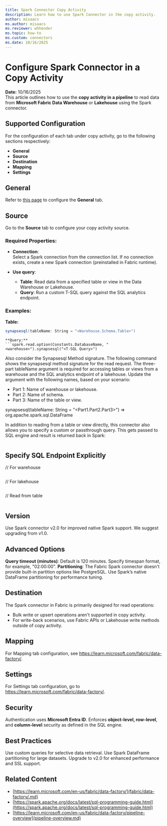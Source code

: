 ```yaml
---
title: Spark Connector Copy Activity
description: Learn how to use Spark Connector in the copy activity.
author: misaacs
ms.author: misaacs
ms.reviewer: whhender
ms.topic: how-to
ms.custom: connectors
ms.date: 10/16/2025
---
```


# Configure Spark Connector in a Copy Activity

**Date:** 10/16/2025  
This article outlines how to use the **copy activity in a pipeline** to read data from **Microsoft Fabric Data Warehouse** or **Lakehouse** using the Spark connector.

## Supported Configuration

For the configuration of each tab under copy activity, go to the following sections respectively:

- **General**
- **Source**
- **Destination**
- **Mapping**
- **Settings**

## General

Refer to [this page](pipeline-overview.md) to configure the **General** tab.


## Source

Go to the **Source** tab to configure your copy activity source.

### Required Properties:

- **Connection**:  
  Select a Spark connection from the connection list. If no connection exists, create a new Spark connection (preinstalled in Fabric runtime).

- **Use query**:  
  - **Table**: Read data from a specified table or view in the Data Warehouse or Lakehouse.  
  - **Query**: Run a custom T-SQL query against the SQL analytics endpoint.

### Examples:

**Table:**
```scala
synapsesql(tableName: String = "<Warehouse.Schema.Table>")
```

```
**Query:**
```spark.read.option(Constants.DatabaseName, "<warehouse>").synapsesql("<T-SQL Query>")
```

Also consider the Synapsesql Method signature. The following command shows the synapsesql method signature for the read request. The three-part tableName argument is required for accessing tables or views from a warehouse and the SQL analytics endpoint of a lakehouse. Update the argument with the following names, based on your scenario:
  - Part 1: Name of warehouse or lakehouse.
  - Part 2: Name of schema.
  - Part 3: Name of the table or view.

synapsesql(tableName: String = "<Part1.Part2.Part3>") => org.apache.spark.sql.DataFrame

  In addition to reading from a table or view directly, this connector also allows you to specify a custom or passthrough query. This gets passed to SQL engine and result is returned back in Spark:
```spark.read.option(Constants.DatabaseName, "{warehouse/lakehouse name}").synapsesql("{T-SQL Query}")
```

## Specify SQL Endpoint Explicitly 
  // For warehouse
```spark.conf.set("spark.datawarehouse.{warehouse name}.sqlendpoint", "{sql endpoint,port}")
```
// For lakehouse
```spark.conf.set("spark.lakehouse.[lakehouse name].sqlendpoint", "[sql endpoint,port]")
```
// Read from table
```spark.read.synapsesql("[lakehouse name].[schema name].[table or view name]")
```

## Version 
Use Spark connector v2.0 for improved native Spark support. We suggest upgrading from v1.0.

## Advanced Options 
**Query timeout (minutes)**: Default is 120 minutes. Specify timespan format, for example, "02:00:00".
**Partitioning**: The Fabric Spark connector doesn't provide built-in partition options like PostgreSQL. Use Spark’s native DataFrame partitioning for performance tuning.


## Destination 
The Spark connector in Fabric is primarily designed for read operations:
  - Bulk write or upsert operations aren't supported in copy activity.
  - For write-back scenarios, use Fabric APIs or Lakehouse write methods outside of copy activity.

## Mapping
For Mapping tab configuration, see https://learn.microsoft.com/fabric/data-factory/.

## Settings
For Settings tab configuration, go to https://learn.microsoft.com/fabric/data-factory/.


## Security
Authentication uses **Microsoft Entra ID**.
Enforces **object-level, row-level**, and **column-level** security as defined in the SQL engine.

## Best Practices
Use custom queries for selective data retrieval.
Use Spark DataFrame partitioning for large datasets.
Upgrade to v2.0 for enhanced performance and SSL support.

## Related Content 
  - [https://learn.microsoft.com/en-us/fabric/data-factory/](fabric/data-factory/.md)
  - [https://spark.apache.org/docs/latest/sql-programming-guide.html](https://spark.apache.org/docs/latest/sql-programming-guide.html)
  - [https://learn.microsoft.com/en-us/fabric/data-factory/pipeline-overview](pipeline-overview.md)
